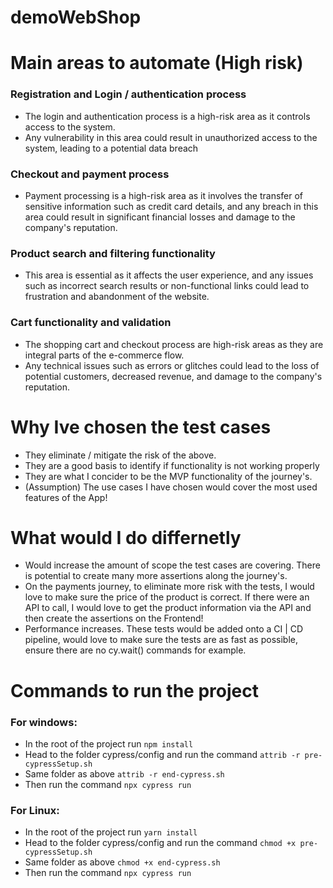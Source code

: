 # demoWebShop

# Main areas to automate (High risk)

### Registration and Login / authentication process
- The login and authentication process is a high-risk area as it controls access to the system. 
- Any vulnerability in this area could result in unauthorized access to the system, leading to a potential data breach
### Checkout and payment process
- Payment processing is a high-risk area as it involves the transfer of sensitive information such as credit card details, and any breach in this area could result in significant financial losses and damage to the company's reputation.
### Product search and filtering functionality
- This area is essential as it affects the user experience, and any issues such as incorrect search results or non-functional links could lead to frustration and abandonment of the website.
### Cart functionality and validation
- The shopping cart and checkout process are high-risk areas as they are integral parts of the e-commerce flow. 
- Any technical issues such as errors or glitches could lead to the loss of potential customers, decreased revenue, and damage to the company's reputation.

# Why Ive chosen the test cases
- They eliminate / mitigate the risk of the above. 
- They are a good basis to identify if functionality is not working properly
- They are what I concider to be the MVP functionality of the journey's.
- (Assumption) The use cases I have chosen would cover the most used features of the App!

# What would I do differnetly
- Would increase the amount of scope the test cases are covering. There is potential to create many more assertions along the journey's.
- On the payments journey, to eliminate more risk with the tests, I would love to make sure the price of the product is correct. If there were an API to call, I would love to get the product information via the API and then create the assertions on the Frontend!
- Performance increases. These tests would be added onto a CI | CD pipeline, would love to make sure the tests are as fast as possible, ensure there are no cy.wait() commands for example.


# Commands to run the project
### For windows:
- In the root of the project run ```npm install```
- Head to the folder cypress/config and run the command ```attrib -r pre-cypressSetup.sh```
- Same folder as above ```attrib -r end-cypress.sh```
- Then run the command ```npx cypress run```

### For Linux:
- In the root of the project run ```yarn install```
- Head to the folder cypress/config and run the command ```chmod +x pre-cypressSetup.sh```
- Same folder as above ```chmod +x end-cypress.sh```
- Then run the command ```npx cypress run```
